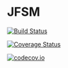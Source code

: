 # JFSM

[![Build Status](https://travis-ci.org/jmgnve/JFSM.jl.svg?branch=master)](https://travis-ci.org/jmgnve/JFSM.jl)

[![Coverage Status](https://coveralls.io/repos/jmgnve/JFSM.jl/badge.svg?branch=master&service=github)](https://coveralls.io/github/jmgnve/JFSM.jl?branch=master)

[![codecov.io](http://codecov.io/github/jmgnve/JFSM.jl/coverage.svg?branch=master)](http://codecov.io/github/jmgnve/JFSM.jl?branch=master)
